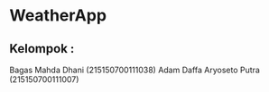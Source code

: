 # WeatherApp

## Kelompok :
Bagas Mahda Dhani           (215150700111038)
Adam Daffa Aryoseto Putra   (215150700111007)
